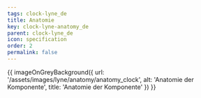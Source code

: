 ```yaml
---
tags: clock-lyne_de
title: Anatomie
key: clock-lyne-anatomy_de
parent: clock-lyne_de
icon: specification
order: 2
permalink: false
---
```


{{ imageOnGreyBackground({
  url: '/assets/images/lyne/anatomy/anatomy_clock',
  alt: 'Anatomie der Komponente',
  title: 'Anatomie der Komponente'
}) }}